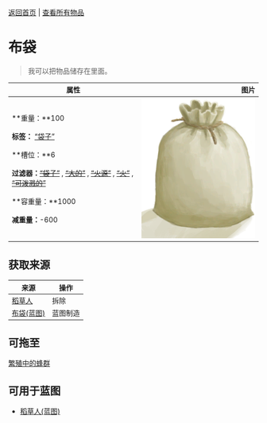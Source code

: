 [返回首页](index.md)   |  [查看所有物品](object.md)
# 布袋  
> 我可以把物品储存在里面。  
  
  属性  |   图片   
 ----  |  ----:   
 **重量：**100<br><br>**标签：**	[“袋子”](tag_Bag.md)<br><br>**槽位：**6<br><br>**过滤器：**~~[“袋子”](tag_Bag.md)~~ , ~~[“大的”](tag_Large.md)~~ , ~~[“火源”](tag_FireSource.md)~~ , ~~[“火”](tag_Fire.md)~~ , ~~[“可泼溅的”](tag_Spillable.md)~~<br><br>**容重量：**1000<br><br>**减重量：**-600  |  ![](Sprite/Sack.png)   
  
## 获取来源  
来源  |  操作  
----  |  ----  
[稻草人](Scarecrow.md)  |  拆除  
[布袋(蓝图)](Bp_Sack.md)  |  蓝图制造  
## 可拖至  
[繁殖中的蜂群](BeeSkepSwarming.md)  
## 可用于蓝图  
- [稻草人(蓝图)](Bp_Scarecrow.md)  
  
  
